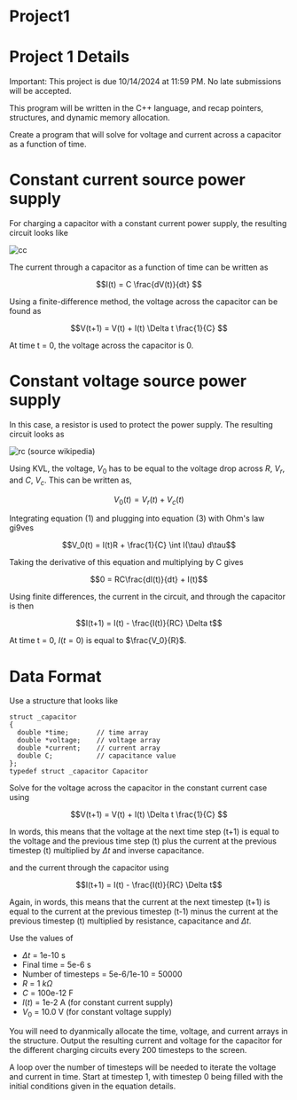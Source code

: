 # Project1

# Project 1 Details
Important: This project is due 10/14/2024 at 11:59 PM.  No late submissions will be accepted.  

This program will be written in the C++ language, and recap pointers, structures, and dynamic memory allocation.

Create a program that will solve for voltage and current across a capacitor as a function of time.  

# Constant current source power supply
For charging a capacitor with a constant current power supply, the resulting circuit looks like

![cc](https://user-images.githubusercontent.com/123007812/221931749-494ce0b3-fc32-403b-9437-77c5e375d0f7.png)


The current through a capacitor as a function of time can be written as

```math
I(t) = C \frac{dV(t)}{dt}    
```

Using a finite-difference method, the voltage across the capacitor can be found as 

```math
V(t+1) = V(t) + I(t) \Delta t  \frac{1}{C}   
```

At time t = 0, the voltage across the capacitor is 0.

# Constant voltage source power supply
In this case, a resistor is used to protect the power supply.  The resulting circuit looks as

![rc](https://user-images.githubusercontent.com/123007812/221923282-443cbb78-7e5c-4881-9b94-7a3d7dae092e.PNG)
(source wikipedia)

Using KVL, the voltage, $V_0$ has to be equal to the voltage drop across $R$, $V_r$, and $C$, $V_c$.  This can be written as, 

```math
V_0(t) = V_r(t) + V_c(t)   
```

Integrating equation (1) and plugging into equation (3) with Ohm's law gi9ves
```math
V_0(t) = I(t)R + \frac{1}{C} \int I(\tau) d\tau
```

Taking the derivative of this equation and multiplying by C gives

```math
0 = RC\frac{dI(t)}{dt} + I(t)
```

Using finite differences, the current in the circuit, and through the capacitor is then

```math
I(t+1) = I(t) - \frac{I(t)}{RC} \Delta t
```

At time t = 0, $I(t=0)$ is equal to $\frac{V_0}{R}$.

# Data Format
Use a structure that looks like
```
struct _capacitor
{
  double *time;       // time array
  double *voltage;    // voltage array
  double *current;    // current array
  double C;           // capacitance value
};
typedef struct _capacitor Capacitor
```

Solve for the voltage across the capacitor in the constant current case using 

```math
V(t+1) = V(t) + I(t) \Delta t  \frac{1}{C}   
```

In words, this means that the voltage at the next time step (t+1) is equal to the voltage and the previous time step (t) plus the current at the previous timestep (t) multiplied by $\Delta t$ and inverse capacitance.

and the current through the capacitor using 

```math
I(t+1) = I(t) - \frac{I(t)}{RC} \Delta t
```
Again, in words, this means that the current at the next timestep (t+1) is equal to the current at the previous timestep (t-1) minus the current at the previous timestep (t) multiplied by resistance, capacitance and $\Delta t$.

Use the values of 
  - $\Delta t$ = 1e-10 s
  - Final time = 5e-6 s
  - Number of timesteps = 5e-6/1e-10 = 50000
  - $R$ = 1 $k\Omega$
  - $C$ = 100e-12 F
  - $I(t)$ = 1e-2 A (for constant current supply)
  - $V_0$ = 10.0 V  (for constant voltage supply)
  
You will need to dyanmically allocate the time, voltage, and current arrays in the structure.  Output the resulting current and voltage for the capacitor for the different charging circuits every 200 timesteps to the screen.

A loop over the number of timesteps will be needed to iterate the voltage and current in time.  Start at timestep 1, with timestep 0 being filled with the initial conditions given in the equation details.
  
